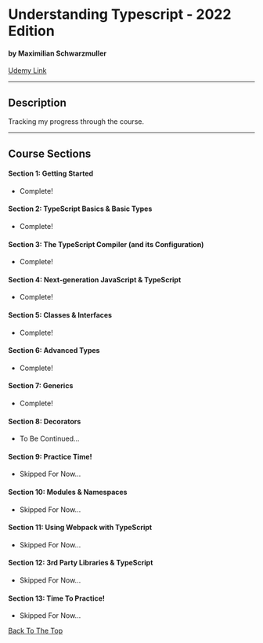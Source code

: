 # Understanding Typescript - 2022 Edition

#### by Maximilian Schwarzmuller

[Udemy Link](https://www.udemy.com/course/understanding-typescript/)

---

## Description

Tracking my progress through the course.

---

## Course Sections

#### Section 1: Getting Started

- Complete!

#### Section 2: TypeScript Basics & Basic Types

- Complete!

#### Section 3: The TypeScript Compiler (and its Configuration)

- Complete!

#### Section 4: Next-generation JavaScript & TypeScript

- Complete!

#### Section 5: Classes & Interfaces

- Complete!

#### Section 6: Advanced Types

- Complete!

#### Section 7: Generics

- Complete!

#### Section 8: Decorators

- To Be Continued...

#### Section 9: Practice Time!

- Skipped For Now...

#### Section 10: Modules & Namespaces

- Skipped For Now...

#### Section 11: Using Webpack with TypeScript

- Skipped For Now...

#### Section 12: 3rd Party Libraries & TypeScript

- Skipped For Now...

#### Section 13: Time To Practice!

- Skipped For Now...

[Back To The Top](#understanding-typescript---2022-edition)
